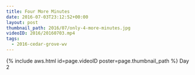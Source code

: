 ```yaml
---
title: Four More Minutes
date: 2016-07-03T23:12:52+00:00
layout: post
thumbnail_path: 2016/07/only-4-more-minutes.jpg
videoID: 2016/20160703.mp4
tags:
  - 2016-cedar-grove-wv
---
```

{% include aws.html id=page.videoID poster=page.thumbnail_path %}
Day 2